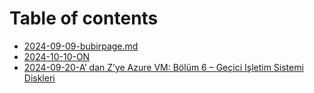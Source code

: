 # Table of contents

* [2024-09-09-bubirpage.md](README.md)
* [2024-10-10-ON](2024-10-10-on.md)
* [2024-09-20-A’ dan Z’ye Azure VM: Bölüm 6 – Geçici Işletim Sistemi Diskleri](2024-09-20-a-jhn-dan-zye-ro0a-azure-vm-blm-sna5a-6-7ug-geici-zra-iletim-wjb-sistemi-diskleri.md)
